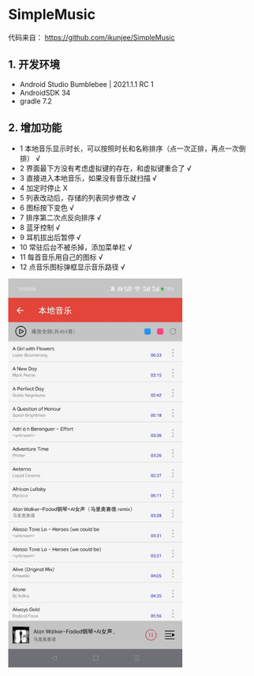 # SimpleMusic
代码来自：
https://github.com/ikunjee/SimpleMusic

## 1. 开发环境
- Android Studio Bumblebee | 2021.1.1 RC 1
- AndroidSDK 34
- gradle 7.2

## 2. 增加功能
- 1 本地音乐显示时长，可以按照时长和名称排序（点一次正排，再点一次倒排）  √
- 2 界面最下方没有考虑虚拟键的存在，和虚拟键重合了 √
- 3 直接进入本地音乐，如果没有音乐就扫描 √
- 4 加定时停止 X
- 5 列表改动后，存储的列表同步修改 √
- 6 图标按下变色 √
- 7 排序第二次点反向排序 √
- 8 蓝牙控制 √
- 9 耳机拔出后暂停 √
- 10 常驻后台不被杀掉，添加菜单栏 √
- 11 每首音乐用自己的图标 √
- 12 点音乐图标弹框显示音乐路径 √

<img src="showimgs/本地音乐.jpg" width = "70%"/>
